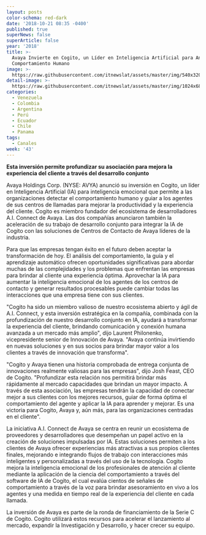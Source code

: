 ```yaml
---
layout: posts
color-schema: red-dark
date: '2018-10-21 08:35 -0400'
published: true
superNews: false
superArticle: false
year: '2018'
title: >-
  Avaya Invierte en Cogito, un Líder en Inteligencia Artificial para Analizar el
  Comportamiento Humano
image: >-
  https://raw.githubusercontent.com/itnewslat/assets/master/img/540x320/inteligencia-artificial-p.jpg
detail-image: >-
  https://raw.githubusercontent.com/itnewslat/assets/master/img/1024x680/inteligencia-artificial-g.jpg
categories:
  - Venezuela
  - Colombia
  - Argentina
  - Perú
  - Ecuador
  - Chile
  - Panama
tags:
  - Canales
week: '43'
---
```

**Esta inversión permite profundizar su asociación para mejora la experiencia del cliente a través del desarrollo conjunto**

Avaya Holdings Corp. (NYSE: AVYA) anunció su inversión en Cogito, un líder en Inteligencia Artificial (IA) para inteligencia emocional que permite a las organizaciones detectar el comportamiento humano y guiar a los agentes de sus centros de llamadas para mejorar la productividad y la experiencia del cliente. Cogito es miembro fundador del ecosistema de desarrolladores A.I. Connect de Avaya. Las dos compañías anunciaron también la aceleración de su trabajo de desarrollo conjunto para integrar la IA de Cogito con las soluciones de Centros de Contacto de Avaya líderes de la industria.

Para que las empresas tengan éxito en el futuro deben aceptar la transformación de hoy. El análisis del comportamiento, la guía y el aprendizaje automático ofrecen oportunidades significativas para abordar muchas de las complejidades y los problemas que enfrentan las empresas para brindar al cliente una experiencia óptima. Aprovechar la IA para aumentar la inteligencia emocional de los agentes de los centros de contacto y generar resultados procesables puede cambiar todas las interacciones que una empresa tiene con sus clientes.

"Cogito ha sido un miembro valioso de nuestro ecosistema abierto y ágil de A.I. Connect, y esta inversión estratégica en la compañía, combinada con la profundización de nuestro desarrollo conjunto en IA, ayudará a transformar la experiencia del cliente, brindando comunicación y conexión humana avanzada a un mercado más amplio", dijo Laurent Philonenko, vicepresidente senior de Innovación de Avaya. "Avaya continúa invirtiendo en nuevas soluciones y en sus socios para brindar mayor valor a los clientes a través de innovación que transforma".

"Cogito y Avaya tienen una historia comprobada de entrega conjunta de innovaciones realmente valiosas para las empresas", dijo Josh Feast, CEO de Cogito. "Profundizar esta relación nos permitirá brindar más rápidamente al mercado capacidades que brindan un mayor impacto. A través de esta asociación, las empresas tendrán la capacidad de conectar mejor a sus clientes con los mejores recursos, guiar de forma óptima el comportamiento del agente y aplicar la IA para aprender y mejorar. Es una victoria para Cogito, Avaya y, aún más, para las organizaciones centradas en el cliente".

La iniciativa A.I. Connect de Avaya se centra en reunir un ecosistema de proveedores y desarrolladores que desempeñan un papel activo en la creación de soluciones impulsadas por IA. Estas soluciones permiten a los clientes de Avaya ofrecer experiencias más atractivas a sus propios clientes finales, mejorando e integrando flujos de trabajo con interacciones más inteligentes y personalizadas a través del uso de la tecnología. Cogito mejora la inteligencia emocional de los profesionales de atención al cliente mediante la aplicación de la ciencia del comportamiento a través del software de IA de Cogito, el cual evalúa cientos de señales de comportamiento a través de la voz para brindar asesoramiento en vivo a los agentes y una medida en tiempo real de la experiencia del cliente en cada llamada.

La inversión de Avaya es parte de la ronda de financiamiento de la Serie C de Cogito. Cogito utilizará estos recursos para acelerar el lanzamiento al mercado, expandir la Investigación y Desarrollo, y hacer crecer su equipo.